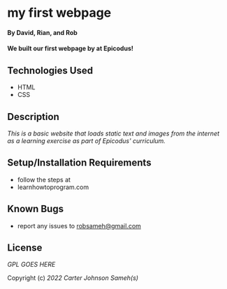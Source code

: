 # my first webpage

#### By David, Rian, and Rob

#### We built our first webpage by at Epicodus!

## Technologies Used

* HTML
* CSS

## Description

_This is a basic website that loads static text and images from the internet as a learning exercise as part of Epicodus' curriculum._

## Setup/Installation Requirements

* follow the steps at
* learnhowtoprogram.com


## Known Bugs

* report any issues to robsameh@gmail.com

## License

_GPL GOES HERE_

Copyright (c) _2022_ _Carter Johnson Sameh(s)_